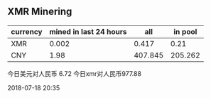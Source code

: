 ## XMR Minering

|currency|mined in last 24 hours|all|in pool|
|---|---|---|---|
|XMR|0.002|0.417|0.21|
|CNY|1.98|407.845|205.262|

今日美元对人民币 6.72	今日xmr对人民币977.88


2018-07-18 20:35